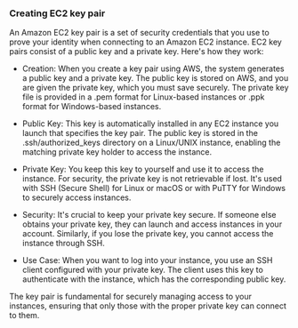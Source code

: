 ### Creating EC2 key pair

An Amazon EC2 key pair is a set of security credentials that you use to prove your identity when connecting to an Amazon EC2 instance. EC2 key pairs consist of a public key and a private key. Here's how they work:

* Creation: When you create a key pair using AWS, the system generates a public key and a private key. The public key is stored on AWS, and you are given the private key, which you must save securely. The private key file is provided in a .pem format for Linux-based instances or .ppk format for Windows-based instances.

* Public Key: This key is automatically installed in any EC2 instance you launch that specifies the key pair. The public key is stored in the .ssh/authorized_keys directory on a Linux/UNIX instance, enabling the matching private key holder to access the instance.

* Private Key: You keep this key to yourself and use it to access the instance. For security, the private key is not retrievable if lost. It's used with SSH (Secure Shell) for Linux or macOS or with PuTTY for Windows to securely access instances.

* Security: It's crucial to keep your private key secure. If someone else obtains your private key, they can launch and access instances in your account. Similarly, if you lose the private key, you cannot access the instance through SSH.

* Use Case: When you want to log into your instance, you use an SSH client configured with your private key. The client uses this key to authenticate with the instance, which has the corresponding public key.

The key pair is fundamental for securely managing access to your instances, ensuring that only those with the proper private key can connect to them.
